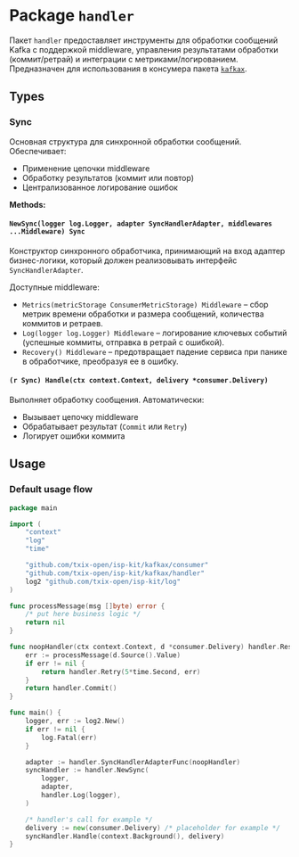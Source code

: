 # Package `handler`

Пакет `handler` предоставляет инструменты для обработки сообщений Kafka с поддержкой middleware, управления результатами
обработки (коммит/ретрай)
и интеграции с метриками/логированием. Предназначен для использования в консумера пакета [`kafkax`](../.).

## Types

### Sync

Основная структура для синхронной обработки сообщений. Обеспечивает:

- Применение цепочки middleware
- Обработку результатов (коммит или повтор)
- Централизованное логирование ошибок

**Methods:**

#### `NewSync(logger log.Logger, adapter SyncHandlerAdapter, middlewares ...Middleware) Sync`

Конструктор синхронного обработчика, принимающий на вход адаптер бизнес-логики, который должен реализовывать интерфейс
`SyncHandlerAdapter`.

Доступные middleware:

- `Metrics(metricStorage ConsumerMetricStorage) Middleware` – сбор метрик времени обработки и размера сообщений,
  количества коммитов и ретраев.
- `Log(logger log.Logger) Middleware` – логирование ключевых событий (успешные коммиты, отправка в ретрай с ошибкой).
- `Recovery() Middleware` – предотвращает падение сервиса при панике в обработчике, преобразуя ее в ошибку.

#### `(r Sync) Handle(ctx context.Context, delivery *consumer.Delivery)`

Выполняет обработку сообщения. Автоматически:

- Вызывает цепочку middleware
- Обрабатывает результат (`Commit` или `Retry`)
- Логирует ошибки коммита

## Usage

### Default usage flow

```go
package main

import (
	"context"
	"log"
	"time"

	"github.com/txix-open/isp-kit/kafkax/consumer"
	"github.com/txix-open/isp-kit/kafkax/handler"
	log2 "github.com/txix-open/isp-kit/log"
)

func processMessage(msg []byte) error {
	/* put here business logic */
	return nil
}

func noopHandler(ctx context.Context, d *consumer.Delivery) handler.Result {
	err := processMessage(d.Source().Value)
	if err != nil {
		return handler.Retry(5*time.Second, err)
	}
	return handler.Commit()
}

func main() {
	logger, err := log2.New()
	if err != nil {
		log.Fatal(err)
	}

	adapter := handler.SyncHandlerAdapterFunc(noopHandler)
	syncHandler := handler.NewSync(
		logger,
		adapter,
		handler.Log(logger),
	)

	/* handler's call for example */
	delivery := new(consumer.Delivery) /* placeholder for example */
	syncHandler.Handle(context.Background(), delivery)
}

```